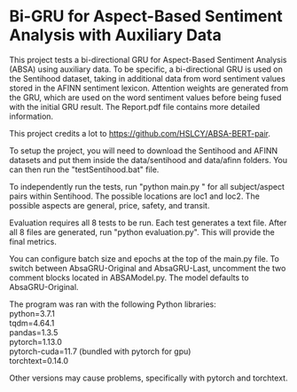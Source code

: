 # Bi-GRU for Aspect-Based Sentiment Analysis with Auxiliary Data
This project tests a bi-directional GRU for Aspect-Based Sentiment Analysis (ABSA) using auxiliary data. 
To be specific, a bi-directional GRU is used on the Sentihood dataset, taking in additional data from word sentiment values stored in the AFINN sentiment lexicon.
Attention weights are generated from the GRU, which are used on the word sentiment values before being fused with the initial GRU result. 
The Report.pdf file contains more detailed information.

This project credits a lot to https://github.com/HSLCY/ABSA-BERT-pair. 

To setup the project, you will need to download the Sentihood and AFINN datasets and put them inside the data/sentihood and data/afinn folders. 
You can then run the "testSentihood.bat" file.

To independently run the tests, run "python main.py <location> <aspect>" for all subject/aspect pairs within Sentihood.
The possible locations are loc1 and loc2. The possible aspects are general, price, safety, and transit. 

Evaluation requires all 8 tests to be run. Each test generates a text file. 
After all 8 files are generated, run "python evaluation.py". This will provide the final metrics. 

You can configure batch size and epochs at the top of the main.py file. 
To switch between AbsaGRU-Original and AbsaGRU-Last, uncomment the two comment blocks located in ABSAModel.py.
The model defaults to AbsaGRU-Original. 

The program was ran with the following Python libraries: \
python=3.7.1\
tqdm=4.64.1\
pandas=1.3.5\
pytorch=1.13.0\
pytorch-cuda=11.7 (bundled with pytorch for gpu)\
torchtext=0.14.0

Other versions may cause problems, specifically with pytorch and torchtext.
